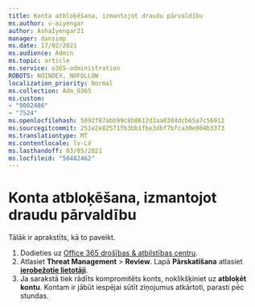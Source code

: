 ```yaml
---
title: Konta atbloķēšana, izmantojot draudu pārvaldību
ms.author: v-aiyengar
author: AshaIyengar21
manager: dansimp
ms.date: 17/02/2021
ms.audience: Admin
ms.topic: article
ms.service: o365-administration
ROBOTS: NOINDEX, NOFOLLOW
localization_priority: Normal
ms.collection: Adm_O365
ms.custom:
- "9002486"
- "7524"
ms.openlocfilehash: 5092f87abb99c8b8612d3aa0384dcb65a7c56912
ms.sourcegitcommit: 251e2e82571fb3bb1fbe3dbf7bfca30e004b3373
ms.translationtype: MT
ms.contentlocale: lv-LV
ms.lasthandoff: 03/05/2021
ms.locfileid: "50482462"
---
```

# <a name="unblock-an-account-by-using-threat-management"></a>Konta atbloķēšana, izmantojot draudu pārvaldību

Tālāk ir aprakstīts, kā to paveikt. 

1. Dodieties uz [Office 365 drošības & atbilstības centru](https://go.microsoft.com/fwlink/p/?linkid=2077143).
1. Atlasiet **Threat Management**  >  **Review**. Lapā **Pārskatīšana** atlasiet **[ierobežotie lietotāji](https://go.microsoft.com/fwlink/?linkid=2103514)**.
1. Ja sarakstā tiek rādīts kompromitēts konts, noklikšķiniet uz **atbloķēt kontu**. Kontam ir jābūt iespējai sūtīt ziņojumus atkārtoti, parasti pēc stundas.